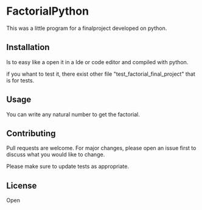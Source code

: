 # FactorialPython

This was a little program for a finalproject developed on python.

## Installation

Is to easy like a open it in a Ide or code editor and compiled with python.

if you whant to test it, there exist other file "test_factorial_final_project" that is for tests.

## Usage

You can write any natural number to get the factorial.

## Contributing
Pull requests are welcome. For major changes, please open an issue first to discuss what you would like to change.

Please make sure to update tests as appropriate.

## License
Open
